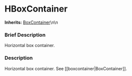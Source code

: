 #  HBoxContainer  
**Inherits:** [BoxContainer](class_boxcontainer)\\n\\n
###  Brief Description  
Horizontal box container.

###  Description  
Horizontal box container. See [[boxcontainer|BoxContainer]].
